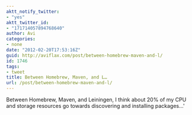 ```yaml
---
aktt_notify_twitter:
- "yes"
aktt_twitter_id:
- "171714057894768640"
author: Avi
categories:
- none
date: "2012-02-20T17:53:16Z"
guid: http://aviflax.com/post/between-homebrew-maven-and-l/
id: 1746
tags:
- tweet
title: Between Homebrew, Maven, and L…
url: /post/between-homebrew-maven-and-l/
---
```

Between Homebrew, Maven, and Leiningen, I think about 20% of my CPU and storage resources go towards discovering and installing packages…'